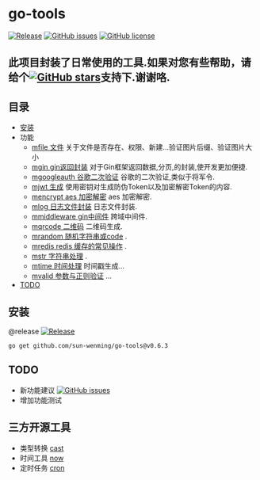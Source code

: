 # go-tools

[![Release](https://img.shields.io/github/release/sun-wenming/go-tools.svg?style=plastic)](https://github.com/sun-wenming/go-tools/releases)
[![GitHub issues](https://img.shields.io/github/issues/sun-wenming/go-tools.svg?style=plastic)](https://github.com/sun-wenming/go-tools/issues)
[![GitHub license](https://img.shields.io/github/license/sun-wenming/go-tools.svg?style=plastic)](https://github.com/sun-wenming/go-tools/blob/master/LICENSE)


## 此项目封装了日常使用的工具.如果对您有些帮助，请给个[![GitHub stars](https://img.shields.io/github/stars/sun-wenming/go-tools.svg?style=plastic)](https://github.com/sun-wenming/go-tools/stargazers)支持下.谢谢咯.

## 目录
- [安装](安装)
- 功能
    - [mfile 文件](https://github.com/sun-wenming/go-tools/tree/master/mfile) 关于文件是否存在、权限、新建...验证图片后缀、验证图片大小
    - [mgin gin返回封装](https://github.com/sun-wenming/go-tools/tree/master/mgin) 对于Gin框架返回数据,分页,的封装,使开发更加便捷.
    - [mgoogleauth 谷歌二次验证](https://github.com/sun-wenming/go-tools/tree/master/mgoogleauth) 谷歌的二次验证,类似于将军令.
    - [mjwt 生成](https://github.com/sun-wenming/go-tools/tree/master/mjwt) 使用密钥对生成防伪Token以及加密解密Token的内容.
    - [mencrypt aes 加密解密](https://github.com/sun-wenming/go-tools/tree/master/) aes 加密解密.
    - [mlog 日志文件封装](https://github.com/sun-wenming/go-tools/tree/master/mlog) 日志文件封装.
    - [mmiddleware gin中间件](https://github.com/sun-wenming/go-tools/tree/master/mmiddleware) 跨域中间件.
    - [mqrcode 二维码](https://github.com/sun-wenming/go-tools/tree/master/mqrcode) 二维码生成.
    - [mrandom 随机字符串或code](https://github.com/sun-wenming/go-tools/tree/master/mrandom) .
    - [mredis redis 缓存的常见操作](https://github.com/sun-wenming/go-tools/tree/master/mredis) .
    - [mstr 字符串处理](https://github.com/sun-wenming/go-tools/tree/master/mstr) .
    - [mtime 时间处理](https://github.com/sun-wenming/go-tools/tree/master/mtime) 时间戳生成...
    - [mvalid 参数与正则验证](https://github.com/sun-wenming/go-tools/tree/master/mvalid) ...
- [TODO](#TODO)

## 安装

@release [![Release](https://img.shields.io/github/release/sun-wenming/go-tools.svg?style=plastic)](https://github.com/sun-wenming/go-tools/releases) 
```
go get github.com/sun-wenming/go-tools@v0.6.3
```

## TODO
- 新功能建议 [![GitHub issues](https://img.shields.io/github/issues/sun-wenming/go-tools.svg?style=plastic)](https://github.com/sun-wenming/go-tools/issues)
- 增加功能测试


## 三方开源工具
- 类型转换 [cast](https://github.com/spf13/cast)
- 时间工具 [now](https://github.com/jinzhu/now) 
- 定时任务 [cron](https://github.com/robfig/cron)
